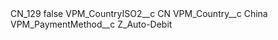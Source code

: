 <?xml version="1.0" encoding="UTF-8"?>
<CustomMetadata xmlns="http://soap.sforce.com/2006/04/metadata" xmlns:xsi="http://www.w3.org/2001/XMLSchema-instance" xmlns:xsd="http://www.w3.org/2001/XMLSchema">
    <label>CN_129</label>
    <protected>false</protected>
    <values>
        <field>VPM_CountryISO2__c</field>
        <value xsi:type="xsd:string">CN</value>
    </values>
    <values>
        <field>VPM_Country__c</field>
        <value xsi:type="xsd:string">China</value>
    </values>
    <values>
        <field>VPM_PaymentMethod__c</field>
        <value xsi:type="xsd:string">Z_Auto-Debit</value>
    </values>
</CustomMetadata>
